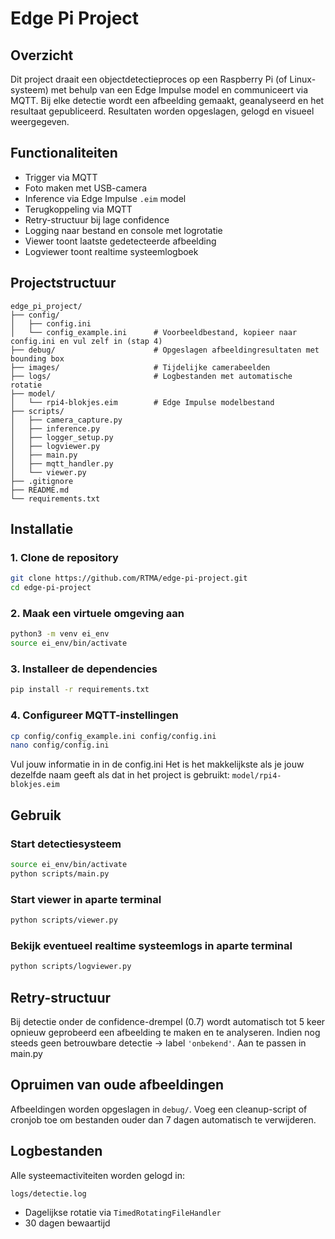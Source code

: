 # Edge Pi Project

## Overzicht
Dit project draait een objectdetectieproces op een Raspberry Pi (of Linux-systeem) met behulp van een Edge Impulse model en communiceert via MQTT. Bij elke detectie wordt een afbeelding gemaakt, geanalyseerd en het resultaat gepubliceerd. Resultaten worden opgeslagen, gelogd en visueel weergegeven.

## Functionaliteiten
- Trigger via MQTT
- Foto maken met USB-camera
- Inference via Edge Impulse `.eim` model
- Terugkoppeling via MQTT
- Retry-structuur bij lage confidence
- Logging naar bestand en console met logrotatie
- Viewer toont laatste gedetecteerde afbeelding
- Logviewer toont realtime systeemlogboek

## Projectstructuur

```
edge_pi_project/
├── config/
│   ├── config.ini              
│   └── config_example.ini      # Voorbeeldbestand, kopieer naar config.ini en vul zelf in (stap 4)
├── debug/                      # Opgeslagen afbeeldingresultaten met bounding box
├── images/                     # Tijdelijke camerabeelden
├── logs/                       # Logbestanden met automatische rotatie
├── model/
│   └── rpi4-blokjes.eim        # Edge Impulse modelbestand
├── scripts/
│   ├── camera_capture.py
│   ├── inference.py
│   ├── logger_setup.py
│   ├── logviewer.py
│   ├── main.py
│   ├── mqtt_handler.py
│   └── viewer.py
├── .gitignore
├── README.md
└── requirements.txt
```

## Installatie

### 1. Clone de repository
```bash
git clone https://github.com/RTMA/edge-pi-project.git
cd edge-pi-project
```

### 2. Maak een virtuele omgeving aan
```bash
python3 -m venv ei_env
source ei_env/bin/activate
```

### 3. Installeer de dependencies
```bash
pip install -r requirements.txt
```

### 4. Configureer MQTT-instellingen
```bash
cp config/config_example.ini config/config.ini
nano config/config.ini
```
Vul jouw informatie in in de config.ini
Het is het makkelijkste als je jouw dezelfde naam geeft als dat in het project is gebruikt: `model/rpi4-blokjes.eim`

## Gebruik

### Start detectiesysteem
```bash
source ei_env/bin/activate
python scripts/main.py
```

### Start viewer in aparte terminal
```bash
python scripts/viewer.py
```

### Bekijk eventueel realtime systeemlogs in aparte terminal
```bash
python scripts/logviewer.py
```

## Retry-structuur
Bij detectie onder de confidence-drempel (0.7) wordt automatisch tot 5 keer opnieuw geprobeerd een afbeelding te maken en te analyseren. Indien nog steeds geen betrouwbare detectie → label `'onbekend'`. Aan te passen in main.py

## Opruimen van oude afbeeldingen
Afbeeldingen worden opgeslagen in `debug/`. Voeg een cleanup-script of cronjob toe om bestanden ouder dan 7 dagen automatisch te verwijderen.

## Logbestanden
Alle systeemactiviteiten worden gelogd in:
```
logs/detectie.log
```
- Dagelijkse rotatie via `TimedRotatingFileHandler`
- 30 dagen bewaartijd

